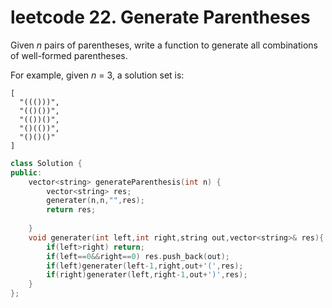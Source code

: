 # leetcode 22. Generate Parentheses

Given *n* pairs of parentheses, write a function to generate all combinations of well-formed parentheses.

For example, given *n* = 3, a solution set is:

```
[
  "((()))",
  "(()())",
  "(())()",
  "()(())",
  "()()()"
]
```

```c++
class Solution {
public:
    vector<string> generateParenthesis(int n) {
        vector<string> res;
        generater(n,n,"",res);
        return res;
        
    }
    void generater(int left,int right,string out,vector<string>& res){
        if(left>right) return;
        if(left==0&&right==0) res.push_back(out);
        if(left)generater(left-1,right,out+'(',res);
        if(right)generater(left,right-1,out+')',res);
    }
};
```

